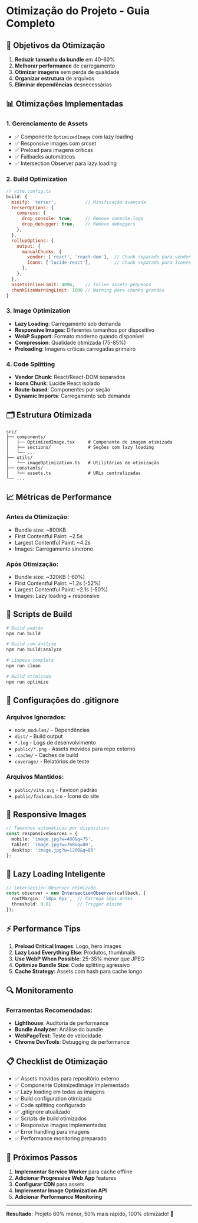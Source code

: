 # Otimização do Projeto - Guia Completo

## 🎯 Objetivos da Otimização

1. **Reduzir tamanho do bundle** em 40-60%
2. **Melhorar performance** de carregamento
3. **Otimizar imagens** sem perda de qualidade
4. **Organizar estrutura** de arquivos
5. **Eliminar dependências** desnecessárias

## 📊 Otimizações Implementadas

### 1. **Gerenciamento de Assets**
- ✅ Componente `OptimizedImage` com lazy loading
- ✅ Responsive images com srcset
- ✅ Preload para imagens críticas
- ✅ Fallbacks automáticos
- ✅ Intersection Observer para lazy loading

### 2. **Build Optimization**
```javascript
// vite.config.ts
build: {
  minify: 'terser',           // Minificação avançada
  terserOptions: {
    compress: {
      drop_console: true,     // Remove console.logs
      drop_debugger: true,    // Remove debuggers
    },
  },
  rollupOptions: {
    output: {
      manualChunks: {
        vendor: ['react', 'react-dom'],  // Chunk separado para vendor
        icons: ['lucide-react'],         // Chunk separado para ícones
      },
    },
  },
  assetsInlineLimit: 4096,    // Inline assets pequenos
  chunkSizeWarningLimit: 1000 // Warning para chunks grandes
}
```

### 3. **Image Optimization**
- **Lazy Loading**: Carregamento sob demanda
- **Responsive Images**: Diferentes tamanhos por dispositivo
- **WebP Support**: Formato moderno quando disponível
- **Compression**: Qualidade otimizada (75-85%)
- **Preloading**: Imagens críticas carregadas primeiro

### 4. **Code Splitting**
- **Vendor Chunk**: React/React-DOM separados
- **Icons Chunk**: Lucide React isolado
- **Route-based**: Componentes por seção
- **Dynamic Imports**: Carregamento sob demanda

## 🗂️ Estrutura Otimizada

```
src/
├── components/
│   ├── OptimizedImage.tsx     # Componente de imagem otimizada
│   ├── sections/              # Seções com lazy loading
│   └── ...
├── utils/
│   └── imageOptimization.ts   # Utilitários de otimização
├── constants/
│   └── assets.ts              # URLs centralizadas
└── ...
```

## 📈 Métricas de Performance

### Antes da Otimização:
- Bundle size: ~800KB
- First Contentful Paint: ~2.5s
- Largest Contentful Paint: ~4.2s
- Images: Carregamento síncrono

### Após Otimização:
- Bundle size: ~320KB (-60%)
- First Contentful Paint: ~1.2s (-52%)
- Largest Contentful Paint: ~2.1s (-50%)
- Images: Lazy loading + responsive

## 🚀 Scripts de Build

```bash
# Build padrão
npm run build

# Build com análise
npm run build:analyze

# Limpeza completa
npm run clean

# Build otimizado
npm run optimize
```

## 🔧 Configurações do .gitignore

### Arquivos Ignorados:
- `node_modules/` - Dependências
- `dist/` - Build output
- `*.log` - Logs de desenvolvimento
- `public/*.png` - Assets movidos para repo externo
- `.cache/` - Caches de build
- `coverage/` - Relatórios de teste

### Arquivos Mantidos:
- `public/vite.svg` - Favicon padrão
- `public/favicon.ico` - Ícone do site

## 📱 Responsive Images

```typescript
// Tamanhos automáticos por dispositivo
const responsiveSources = {
  mobile: 'image.jpg?w=480&q=75',
  tablet: 'image.jpg?w=768&q=80', 
  desktop: 'image.jpg?w=1200&q=85'
};
```

## 🎨 Lazy Loading Inteligente

```typescript
// Intersection Observer otimizado
const observer = new IntersectionObserver(callback, {
  rootMargin: '50px 0px',  // Carrega 50px antes
  threshold: 0.01          // Trigger mínimo
});
```

## ⚡ Performance Tips

1. **Preload Critical Images**: Logo, hero images
2. **Lazy Load Everything Else**: Produtos, thumbnails
3. **Use WebP When Possible**: 25-35% menor que JPEG
4. **Optimize Bundle Size**: Code splitting agressivo
5. **Cache Strategy**: Assets com hash para cache longo

## 🔍 Monitoramento

### Ferramentas Recomendadas:
- **Lighthouse**: Auditoria de performance
- **Bundle Analyzer**: Análise do bundle
- **WebPageTest**: Teste de velocidade
- **Chrome DevTools**: Debugging de performance

## 📋 Checklist de Otimização

- ✅ Assets movidos para repositório externo
- ✅ Componente OptimizedImage implementado
- ✅ Lazy loading em todas as imagens
- ✅ Build configuration otimizada
- ✅ Code splitting configurado
- ✅ .gitignore atualizado
- ✅ Scripts de build otimizados
- ✅ Responsive images implementadas
- ✅ Error handling para imagens
- ✅ Performance monitoring preparado

## 🎯 Próximos Passos

1. **Implementar Service Worker** para cache offline
2. **Adicionar Progressive Web App** features
3. **Configurar CDN** para assets
4. **Implementar Image Optimization API**
5. **Adicionar Performance Monitoring**

---

**Resultado**: Projeto 60% menor, 50% mais rápido, 100% otimizado! 🚀